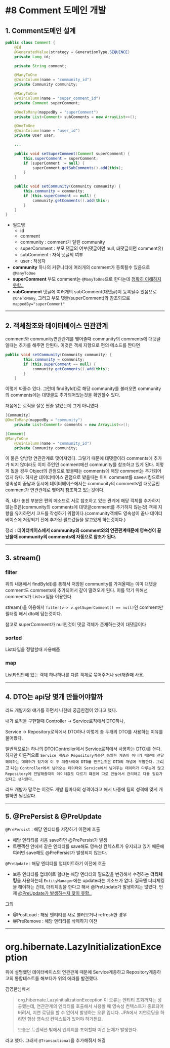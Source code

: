 # #8 Comment 도메인 개발

## 1. Comment도메인 설계

```java
public class Comment {
    @Id
    @GeneratedValue(strategy = GenerationType.SEQUENCE)
    private Long id;

    private String comment;

    @ManyToOne
    @JoinColumn(name = "community_id")
    private Community community;

    @ManyToOne
    @JoinColumn(name = "super_comment_id")
    private Comment superComment;

    @OneToMany(mappedBy = "superComment")
    private List<Comment> subComments = new ArrayList<>();

    @OneToOne
    @JoinColumn(name = "user_id")
    private User user;

	...

    public void setSuperComment(Comment superComment) {
        this.superComment = superComment;
        if (superComment != null) {
            superComment.getSubComments().add(this);
        }
    }

    public void setCommunity(Community community) {
        this.community = community;
        if (this.superComment == null) {
            community.getComments().add(this);
        }
    }
}
```

- 필드명
  - id
  - comment
  - community : comment가 달린 community
  - superComment : 부모 댓글의 여부(댓글이면 null, 대댓글이면 comment유)
  - subComment : 자식 댓글의 여부
  - user : 작성자
- **community**
  하나의 커뮤니티에 여러개의 comment가 등록될수 있음으로 `@ManyToOne`
- **superComment**
  부모 comment는 `@ManyToOne`으로 한다는데 <u>정확히 이해하지 못함..</u>
- **subComment**
  댓글에 여러개의 subComment(대댓글)이 등록될수 있음으로 `@OneToMany`, 그리고 부모 댓글(superComment)와 참조되므로 `mappedBy="superComment"`

-----------------------------------------------------------

## 2. 객체참조와 데이터베이스 연관관계

comment와 community연관관계를 맺어줄때 community의 comments에 대댓글일때는 추가를 해주면 안된다. 이것은 객체 지향으로 편의 메소드를 짠다면 

```java
public void setCommunity(Community community) {
        this.community = community;
        if (this.superComment == null) {
            community.getComments().add(this);
        }
    }
```

이렇게 짜줄수 있다. 그런데 findById()로 해당 community를 불러오면 community의 comments에는 대댓글도 추가되어있는것을 확인할수 있다.

처음에는 로직을 잘못 짠줄 알았는데 그게 아니였다.

```java
[Community]
@OneToMany(mappedBy = "community")
    private List<Comment> comments = new ArrayList<>();

[Comment]
@ManyToOne
    @JoinColumn(name = "community_id")
    private Community community;
```

이 둘은 양방향 연관관계로 맺어져있다. 그렇기 때문에 대댓글이라 comments에 추가가 되지 않더라도 이미 주인인 comment에선 community를 참조하고 있게 된다. 
이렇게 됬을 경우 Object의 관점으로 봤을때는 comments에 해당 comment는 추가되어있지 않다. 하지만 데이터베이스 관점으로 봤을때는 이미 comment를 save시킴으로써 영속성이 끝남과 동시에 데이터베이스에서는 community의 comments엔 대댓글인 comment가 연관관계로 맺어져 참조하고 있는것이다.

즉, 내가 놓친 부분은 편의 메소드로 서로 참조하고 있는 관계에 해당 객체를 추가하지 않는것은(community의 comments에 대댓글comment를 추가하지 않는것) 객체 지향을 유지하면서 코드를 작성하기 위함이다.(community객체도 영속성이 끝나 데이터베이스에 저장되기 전에 추가된 필드값들을 알고있게 하는것이다.)

정리 : **데이터베이스에서 community와 comment와의 연관관계때문에 영속성이 끝났을때 community의 comments에 자동으로 참조가 된다.**

-----------------------------------------------------------

## 3. stream()

### filter

위의 내용에서 findById()를 통해서 저장된 community를 가져올때는 이미 대댓글comment도 comments에 추가되어서 같이 딸려오게 된다. 이를 막기 위해선 comments가 List<>임을 이용한다.

stream()을 이용해서 `filter(v-> v.getSuperComment() == null)`인 comment만 필터링 해서 dto에 담는것이다.

참고로 superComment가 null인것이 댓글 객체가 존재하는것이 대댓글이다



### sorted

List타입을 정렬할때 사용해줌



### map

List타입안에 있는 객체 하나하나를 다른 객체로 묶어주거나 set해줄때 사용.

------------------------------------

## 4. DTO는 api당 몇개 만들어야할까

리드 개발자와 얘기를 하면서 나한테 궁금한점이 있다고 했다.

내가 로직을 구현할때 Controller -> Service로직에서 DTO하나,

Service -> Repository로직에서 DTO하나 이렇게 총 두개의 DTO를 사용하는 이유를 물어봤다. 

일반적으로는 하나의 DTO(Controller에서 Service로직에서 사용하는 DTO)를 쓴다. 
하지만 이론적으로 `Service 계층과 Repository계층은 동일한 계층이 아니기 때문에 전달해야하는 데이터가 있기에 이 두 계층사이에 DTO를 만드는것은 DTO의 개념에 부합한다.` 
그리고 나는 `Controller에서 넘어오는 데이터와 Service에서 넘겨주는 데이터가 다루는게 많고 Repository에 전달해줄때의 데이터값도 다르기 떄문에 따로 만들어서 관리하고 다룰 필요가 있다고 생각한다.`

리드 개발자 말로는 이것도 개발 팀마다의 성격이라고 해서 나중에 팀의 성격에 맞게 개발하면 될것같다.

-----------------------------------

## 5. @PrePersist & @PreUpdate

`@PrePersist` : 해당 엔티티를 저장하기 이전에 호출

- 해당 엔티티를 처음 save하면 @PrePersist가 발생
- 트랜잭션 안에서 같은 엔티티를 save해도 영속성 컨텍스트가 유지되고 있기 때문에 여러변 save해도 @PrePersist가 발생되지 않는다.

`@PreUpdate` : 해당 엔티티를 업데이트하기 이전에 호출 

- 보통 엔티티를 업데이트 할떄는 해당 엔티티의 필드값을 변경해서 수정하는 **더티체킹**을 사용하는데 `EntityManager`에는 update라는 메소드가 없다. 결국엔 더티체킹을 해야하는 건데, 더티체킹을 한다고 해서 @PreUpdate가 발생하지는 않았다. 언제 <u>@PreUpdate가 발생하는지 찾이 못함..</u> 

그외

- @PostLoad : 해당 엔티티를 새로 불러오거나 refresh한 경우
- @PreRemove : 해당 엔티티를 삭제하기 이전

--------------------------

# org.hibernate.LazyInitializationException

위에 설명했던 데이터베이스의 연관관계 때문에 Service계층하고 Repository계층하고의 통합테스트를 해보다가 위의 에러를 발견했다.

김영한님께서 

> org.hibernate.LazyInitializationException 이 오류는 엔티티 조회까지는 성공했는데, 연관관계의 엔티티를 호출해서 사용할 때 영속성 컨텍스트가 종료되어 버려서, 지연 로딩을 할 수 없어서 발생하는 오류 입니다. JPA에서 지연로딩을 하려면 항상 영속성 컨텍스트가 있어야 하거든요.
>
> 보통은 트랜잭션 밖에서 엔티티를 조회할때 이런 문제가 발생한다.

라고 했다. 그래서 `@Transactional`을 추가해줘서 해결